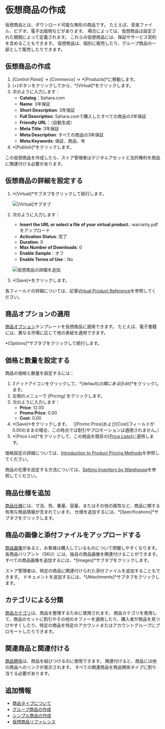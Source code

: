 # 仮想商品の作成

仮想商品とは、ダウンロード可能な無形の商品です。 たとえば、音楽ファイル、ビデオ、電子出版物などがあります。 場合によっては、仮想商品は設定された期間によって定義されます。 これらの仮想商品には、保証やサービス契約を含めることもできます。 仮想商品は、個別に販売したり、グループ商品の一部として販売したりできます。

## 仮想商品の作成

1.  *[Control Panel]* → *[Commerce]* → *[Products]*に移動します。
2.  (+)ボタンをクリックしてから、*[Virtual]*をクリックします。
3.  次のように入力します：
      - **Catalog**：Sahara.com
      - **Name**: 3年保証
      - **Short Description**: 3年保証
      - **Full Description**: Sahara.comで購入したすべての商品の3年保証
      - **Friendly URL**：（自動生成）
      - **Meta Title**: 3年保証
      - **Meta Description**: すべての商品の3年保証
      - **Meta Keywords**: 保証、商品、年
4.  *[Publish]*をクリックします。

この仮想商品を作成したら、ストア管理者はデジタルアセットと法的権利を商品に関連付ける必要があります。

## 仮想商品の詳細を設定する

1.  *[Virtual]*サブタブをクリックして続行します。

    ![[Virtual]サブタブ](./creating-a-virtual-product/images/01.png)

2.  次のように入力します：

      - **Insert the URL or select a file of your virtual product.**: warranty.pdfをアップロード
      - **Activation Status**: 完了
      - **Duration**: 0
      - **Max Number of Downloads**: 0
      - **Enable Sample**：オフ
      - **Enable Terms of Use**：No

    ![仮想商品の詳細を追加](./creating-a-virtual-product/images/02.png)

3.  *[Save]*をクリックします。

各フィールドの詳細については、記事[Virtual Product Reference](./virtual-product-reference.md)を参照してください。

## 商品オプションの適用

[商品オプション](../products/customizing-your-product-with-product-options.md)テンプレートを仮想商品に適用できます。 たとえば、電子書籍には、異なる市場に応じて他の表紙を適用できます。

*[Options]*サブタブをクリックして続行します。

## 価格と数量を設定する

商品の価格と数量を設定するには：

1.  *3ドット*アイコンをクリックして、*[default]*の隣にある*[Edit]*をクリックします。
2.  左側のメニューで *[Pricing]* をクリックします。
3.  次のように入力します：
      - **Price**: 12.00
      - **Promo Price**: 0.00
      - **Cost**: 0.00
4.  *[Save]*をクリックします。 （[Promo Price]および[Cost]フィールドが0.00のままの場合、この時点では割引やプロモーションは適用されません。）
5.  *[Price List]*をクリックして、この商品を既存の[[Price Lists]](../../managing-prices/adding-products-to-a-price-list.md)に適用します。

価格設定の詳細については、[Introduction to Product Pricing Methods](../../managing-prices/introduction-to-product-pricing-methods.md)を参照してください。

商品の在庫を設定する方法については、[Setting Inventory by Warehouse](../../managing-inventory/setting-inventory-by-warehouse.md)を参照してください。

## 商品仕様を追加

[商品仕様](../products/specifications.md)には、寸法、色、重量、容量、またはその他の属性など、商品に関する有用な商品情報が含まれています。 仕様を追加するには、*[Specifications]*サブタブをクリックします。

## 商品の画像と添付ファイルをアップロードする

[商品画像](../products/product-images.md)があると、お客様は購入しているものについて把握しやすくなります。 各商品バリアント（SKU）には、独自の商品画像を関連付けることができます。 すべての商品画像を追加するには、*[Images]*サブタブをクリックします。

ストア管理者は、特定の商品に関連付けられた添付ファイルを追加することもできます。 ドキュメントを追加するには、*[Attachments]*サブタブをクリックします。

## カテゴリによる分類

[商品カテゴリ](../products/creating-a-new-product-category.md)は、商品を整理するために使用されます。 商品カテゴリを使用して、商品のセットに割引やその他のオファーを適用したり、購入者が商品を見つけやすくしたり、特定の商品を特定のアカウントまたはアカウントグループにプロモートしたりできます。

## 関連商品と関連付ける

[商品関係](../products/related-products-up-sells-and-cross-sells.md)は、商品を結びつけるのに使用できます。 関連付けると、商品には他の商品へのリンクが表示されます。 すべての関連商品を商品関係タイプに割り当てる必要があります。

## 追加情報

  - [商品タイプについて](./introduction-to-product-types.md)
  - [グループ商品の作成](./creating-a-grouped-product.md)
  - [シンプル商品の作成](./creating-a-simple-product.md)
  - [仮想商品リファレンス](./virtual-product-reference.md)
